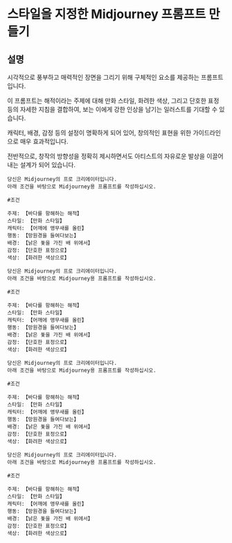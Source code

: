 # 스타일을 지정한 Midjourney 프롬프트 만들기

## 설명
시각적으로 풍부하고 매력적인 장면을 그리기 위해 구체적인 요소를 제공하는 프롬프트입니다.

이 프롬프트는 해적이라는 주제에 대해 만화 스타일, 화려한 색상, 그리고 단호한 표정 등의 자세한 지침을 결합하여, 보는 이에게 강한 인상을 남기는 일러스트를 기대할 수 있습니다.

캐릭터, 배경, 감정 등의 설정이 명확하게 되어 있어, 창의적인 표현을 위한 가이드라인으로 매우 효과적입니다.

전반적으로, 창작의 방향성을 정확히 제시하면서도 아티스트의 자유로운 발상을 이끌어내는 설계가 되어 있습니다.

```plaintext
당신은 Midjourney의 프로 크리에이터입니다.
아래 조건을 바탕으로 Midjourney용 프롬프트를 작성하십시오.

#조건

주제: 【바다를 항해하는 해적】
스타일: 【만화 스타일】
캐릭터: 【어깨에 앵무새를 올린】
행동: 【망원경을 들여다보는】
배경: 【낡은 돛을 가진 배 위에서】
감정: 【단호한 표정으로】
색상: 【화려한 색상으로】
```

```plaintext
당신은 Midjourney의 프로 크리에이터입니다.
아래 조건을 바탕으로 Midjourney용 프롬프트를 작성하십시오.

#조건

주제: 【바다를 항해하는 해적】
스타일: 【만화 스타일】
캐릭터: 【어깨에 앵무새를 올린】
행동: 【망원경을 들여다보는】
배경: 【낡은 돛을 가진 배 위에서】
감정: 【단호한 표정으로】
색상: 【화려한 색상으로】
```

```plaintext
당신은 Midjourney의 프로 크리에이터입니다.
아래 조건을 바탕으로 Midjourney용 프롬프트를 작성하십시오.

#조건

주제: 【바다를 항해하는 해적】
스타일: 【만화 스타일】
캐릭터: 【어깨에 앵무새를 올린】
행동: 【망원경을 들여다보는】
배경: 【낡은 돛을 가진 배 위에서】
감정: 【단호한 표정으로】
색상: 【화려한 색상으로】
```

```plaintext
당신은 Midjourney의 프로 크리에이터입니다.
아래 조건을 바탕으로 Midjourney용 프롬프트를 작성하십시오.

#조건

주제: 【바다를 항해하는 해적】
스타일: 【만화 스타일】
캐릭터: 【어깨에 앵무새를 올린】
행동: 【망원경을 들여다보는】
배경: 【낡은 돛을 가진 배 위에서】
감정: 【단호한 표정으로】
색상: 【화려한 색상으로】
```
```